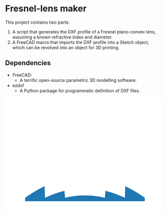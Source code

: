 # Fresnel-lens maker

This project contains two parts:

  1. A script that generates the DXF profile of a Fresnel plano-convex lens, assuming a known refractive index and diameter.
  2. A FreeCAD macro that imports the DXF profile into a Sketch object, which can be revolved into an object for 3D printing.

Dependencies
------------
 - FreeCAD:
   - A terrific open-source parametric 3D modelling software.
 - ezdxf
   - A Python package for programmatic definition of DXF files.

![Lens profile](lens.png)
